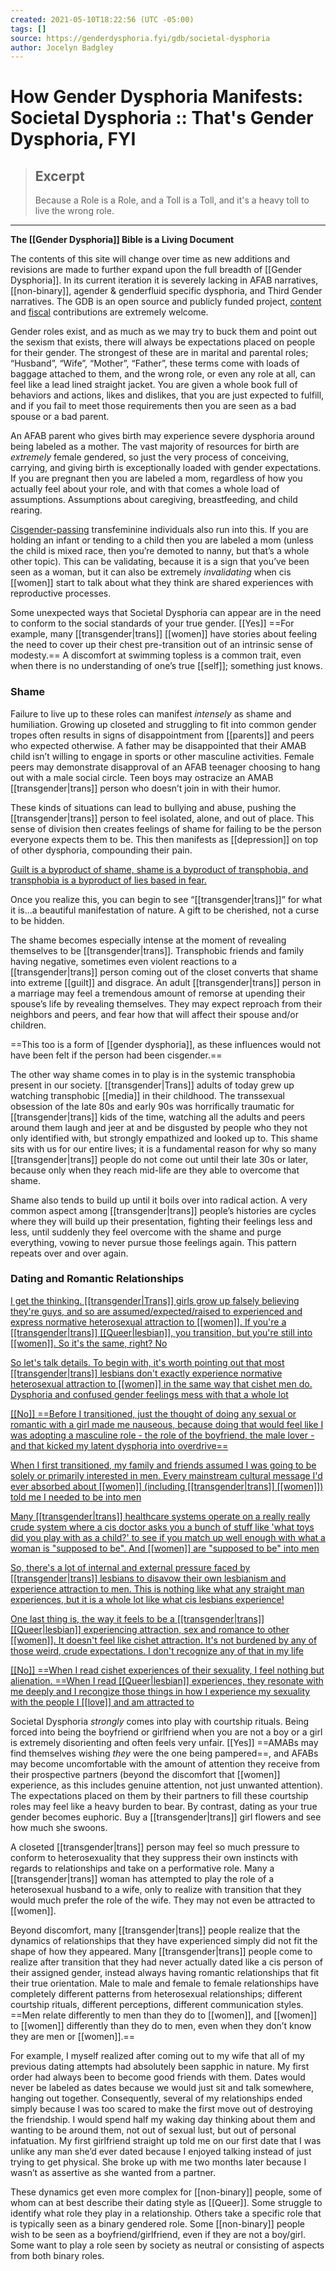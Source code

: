 ```yaml
---
created: 2021-05-10T18:22:56 (UTC -05:00)
tags: []
source: https://genderdysphoria.fyi/gdb/societal-dysphoria
author: Jocelyn Badgley
---
```


# How Gender Dysphoria Manifests: Societal Dysphoria :: That's Gender Dysphoria, FYI

> ## Excerpt
> Because a Role is a Role, and a Toll is a Toll, and it's a heavy toll to live the wrong role.

---
**The [[Gender Dysphoria]] Bible is a Living Document**

The contents of this site will change over time as new additions and revisions are made to further expand upon the full breadth of [[Gender Dysphoria]]. In its current iteration it is severely lacking in AFAB narratives, [[non-binary]], agender & genderfluid specific dysphoria, and Third Gender narratives. The GDB is an open source and publicly funded project, [content](https://github.com/GenderDysphoria/GenderDysphoria.fyi) and [fiscal](https://patreon.com/curvyandtrans) contributions are extremely welcome.

Gender roles exist, and as much as we may try to buck them and point out the sexism that exists, there will always be expectations placed on people for their gender. The strongest of these are in marital and parental roles; “Husband”, “Wife”, “Mother”, “Father”, these terms come with loads of baggage attached to them, and the wrong role, or even any role at all, can feel like a lead lined straight jacket. You are given a whole book full of behaviors and actions, likes and dislikes, that you are just expected to fulfill, and if you fail to meet those requirements then you are seen as a bad spouse or a bad parent.

An AFAB parent who gives birth may experience severe dysphoria around being labeled as a mother. The vast majority of resources for birth are _extremely_ female gendered, so just the very process of conceiving, carrying, and giving birth is exceptionally loaded with gender expectations. If you are pregnant then you are labeled a mom, regardless of how you actually feel about your role, and with that comes a whole load of assumptions. Assumptions about caregiving, breastfeeding, and child rearing.

[Cisgender-passing](https://en.wikipedia.org/wiki/Passing_(gender)) transfeminine individuals also run into this. If you are holding an infant or tending to a child then you are labeled a mom (unless the child is mixed race, then you’re demoted to nanny, but that’s a whole other topic). This can be validating, because it is a sign that you’ve been seen as a woman, but it can also be extremely _invalidating_ when cis [[women]] start to talk about what they think are shared experiences with reproductive processes.

Some unexpected ways that Societal Dysphoria can appear are in the need to conform to the social standards of your true gender. [[Yes]] ==For example, many [[transgender|trans]] [[women]] have stories about feeling the need to cover up their chest pre-transition out of an intrinsic sense of modesty.== A discomfort at swimming topless is a common trait, even when there is no understanding of one’s true [[self]]; something just knows.

### Shame 
Failure to live up to these roles can manifest _intensely_ as shame and humiliation. Growing up closeted and struggling to fit into common gender tropes often results in signs of disappointment from [[parents]] and peers who expected otherwise. A father may be disappointed that their AMAB child isn’t willing to engage in sports or other masculine activities. Female peers may demonstrate disapproval of an AFAB teenager choosing to hang out with a male social circle. Teen boys may ostracize an AMAB [[transgender|trans]] person who doesn’t join in with their humor.

These kinds of situations can lead to bullying and abuse, pushing the [[transgender|trans]] person to feel isolated, alone, and out of place. This sense of division then creates feelings of shame for failing to be the person everyone expects them to be. This then manifests as [[depression]] on top of other dysphoria, compounding their pain.

[Guilt is a byproduct of shame, shame is a byproduct of transphobia, and transphobia is a byproduct of lies based in fear.
](https://twitter.com/Emmy_Zje/status/1201138482569195526)

Once you realize this, you can begin to see “[[transgender|trans]]” for what it is...a beautiful manifestation of nature. A gift to be cherished, not a curse to be hidden.

The shame becomes especially intense at the moment of revealing themselves to be [[transgender|trans]]. Transphobic friends and family having negative, sometimes even violent reactions to a [[transgender|trans]] person coming out of the closet converts that shame into extreme [[guilt]] and disgrace. An adult [[transgender|trans]] person in a marriage may feel a tremendous amount of remorse at upending their spouse’s life by revealing themselves. They may expect reproach from their neighbors and peers, and fear how that will affect their spouse and/or children.

==This too is a form of [[gender dysphoria]], as these influences would not have been felt if the person had been cisgender.==

The other way shame comes in to play is in the systemic transphobia present in our society. [[transgender|Trans]] adults of today grew up watching transphobic [[media]] in their childhood. The transsexual obsession of the late 80s and early 90s was horrifically traumatic for [[transgender|trans]] kids of the time, watching all the adults and peers around them laugh and jeer at and be disgusted by people who they not only identified with, but strongly empathized and looked up to. This shame sits with us for our entire lives; it is a fundamental reason for why so many [[transgender|trans]] people do not come out until their late 30s or later, because only when they reach mid-life are they able to overcome that shame.

Shame also tends to build up until it boils over into radical action. A very common aspect among [[transgender|trans]] people’s histories are cycles where they will build up their presentation, fighting their feelings less and less, until suddenly they feel overcome with the shame and purge everything, vowing to never pursue those feelings again. This pattern repeats over and over again.

### Dating and Romantic Relationships 
[I get the thinking. [[transgender|Trans]] girls grow up falsely believing they're guys, and so are assumed/expected/raised to experienced and express normative heterosexual attraction to [[women]]. If you're a [[transgender|trans]] [[Queer|lesbian]], you transition, but you're still into [[women]]. So it's the same, right? No
](https://twitter.com/Adoratrix/status/1216109204093722630)

[So let's talk details. To begin with, it's worth pointing out that most [[transgender|trans]] lesbians don't exactly experience normative heterosexual attraction to [[women]] in the same way that cishet men do. Dysphoria and confused gender feelings mess with that a whole lot
](https://twitter.com/Adoratrix/status/1216109206509694979)

[[[No]] ==Before I transitioned, just the thought of doing any sexual or romantic with a girl made me nauseous, because doing that would feel like I was adopting a masculine role - the role of the boyfriend, the male lover - and that kicked my latent dysphoria into overdrive==
](https://twitter.com/Adoratrix/status/1216109207671508992)

[When I first transitioned, my family and friends assumed I was going to be solely or primarily interested in men. Every mainstream cultural message I'd ever absorbed about [[women]] (including [[transgender|trans]] [[women]]) told me I needed to be into men
](https://twitter.com/Adoratrix/status/1216109214994747393)

[Many [[transgender|trans]] healthcare systems operate on a really really crude system where a cis doctor asks you a bunch of stuff like 'what toys did you play with as a child?' to see if you match up well enough with what a woman is "supposed to be". And [[women]] are "supposed to be" into men
](https://twitter.com/Adoratrix/status/1216110299285200896)

[So, there's a lot of internal and external pressure faced by [[transgender|trans]] lesbians to disavow their own lesbianism and experience attraction to men. This is nothing like what any straight man experiences, but it is a whole lot like what cis lesbians experience!
](https://twitter.com/Adoratrix/status/1216110666626555904)

[One last thing is, the way it feels to be a [[transgender|trans]] [[Queer|lesbian]] experiencing attraction, sex and romance to other [[women]]. It doesn't feel like cishet attraction. It's not burdened by any of those weird, crude expectations. I don't recognize any of that in my life
](https://twitter.com/Adoratrix/status/1216111083997605888)

[[[No]] ==When I read cishet experiences of their sexuality, I feel nothing but alienation. ==When I read [[Queer|lesbian]] experiences, they resonate with me deeply and I recongize those things in how I experience my sexuality with the people I [[love]] and am attracted to
](https://twitter.com/Adoratrix/status/1216112014411599877)

Societal Dysphoria _strongly_ comes into play with courtship rituals. Being forced into being the boyfriend or girlfriend when you are not a boy or a girl is extremely disorienting and often feels very unfair. [[Yes]] ==AMABs may find themselves wishing _they_ were the one being pampered==, and AFABs may become uncomfortable with the amount of attention they receive from their prospective partners (beyond the discomfort that [[women]] experience, as this includes genuine attention, not just unwanted attention). The expectations placed on them by their partners to fill these courtship roles may feel like a heavy burden to bear. By contrast, dating as your true gender becomes euphoric. Buy a [[transgender|trans]] girl flowers and see how much she swoons.

A closeted [[transgender|trans]] person may feel so much pressure to conform to heterosexuality that they suppress their own instincts with regards to relationships and take on a performative role. Many a [[transgender|trans]] woman has attempted to play the role of a heterosexual husband to a wife, only to realize with transition that they would much prefer the role of the wife. They may not even be attracted to [[women]].

Beyond discomfort, many [[transgender|trans]] people realize that the dynamics of relationships that they have experienced simply did not fit the shape of how they appeared. Many [[transgender|trans]] people come to realize after transition that they had never actually dated like a cis person of their assigned gender, instead always having romantic relationships that fit their true orientation. Male to male and female to female relationships have completely different patterns from heterosexual relationships; different courtship rituals, different perceptions, different communication styles. ==Men relate differently to men than they do to [[women]], and [[women]] to [[women]] differently than they do to men, even when they don’t know they are men or [[women]].==

For example, I myself realized after coming out to my wife that all of my previous dating attempts had absolutely been sapphic in nature. My first order had always been to become good friends with them. Dates would never be labeled as dates because we would just sit and talk somewhere, hanging out together. Consequently, several of my relationships ended simply because I was too scared to make the first move out of destroying the friendship. I would spend half my waking day thinking about them and wanting to be around them, not out of sexual lust, but out of personal infatuation. My first girlfriend straight up told me on our first date that I was unlike any man she’d ever dated because I enjoyed talking instead of just trying to get physical. She broke up with me two months later because I wasn’t as assertive as she wanted from a partner.

These dynamics get even more complex for [[non-binary]] people, some of whom can at best describe their dating style as [[Queer]]. Some struggle to identify what role they play in a relationship. Others take a specific role that is typically seen as a binary gendered role. Some [[non-binary]] people wish to be seen as a boyfriend/girlfriend, even if they are not a boy/girl. Some want to play a role seen by society as neutral or consisting of aspects from both binary roles.
